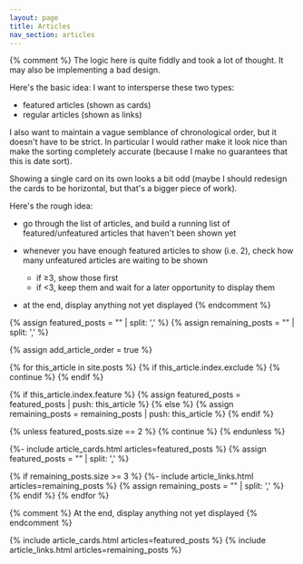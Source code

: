 ```yaml
---
layout: page
title: Articles
nav_section: articles
---
```


<style type="x-text/scss">
  @use "components/article_cards";

  .article_links + .article_cards {
    margin-top: 2em;
  }

  #articles {
    margin-top: 2.5em;
  }
</style>

{% comment %}
  The logic here is quite fiddly and took a lot of thought.  It may also be
  implementing a bad design.

  Here's the basic idea: I want to intersperse these two types:

  * featured articles (shown as cards)
  * regular articles (shown as links)

  I also want to maintain a vague semblance of chronological order, but it doesn't
  have to be strict.  In particular I would rather make it look nice than make the
  sorting completely accurate (because I make no guarantees that this is date sort).

  Showing a single card on its own looks a bit odd (maybe I should redesign the
  cards to be horizontal, but that's a bigger piece of work).

  Here's the rough idea:

  * go through the list of articles, and build a running list of featured/unfeatured
    articles that haven't been shown yet
  * whenever you have enough featured articles to show (i.e. 2), check how many
    unfeatured articles are waiting to be shown

    - if ≥3, show those first
    - if <3, keep them and wait for a later opportunity to display them
  * at the end, display anything not yet displayed
{% endcomment %}

{% assign featured_posts  = "" | split: ',' %}
{% assign remaining_posts = "" | split: ',' %}

{% assign add_article_order = true %}

<div id="articles" data-card-count="2">
{% for this_article in site.posts %}
  {% if this_article.index.exclude %}
    {% continue %}
  {% endif %}

  {% if this_article.index.feature %}
    {% assign featured_posts = featured_posts | push: this_article %}
  {% else %}
    {% assign remaining_posts = remaining_posts | push: this_article %}
  {% endif %}

  {% unless featured_posts.size == 2 %}
    {% continue %}
  {% endunless %}

  {%- include article_cards.html articles=featured_posts %}
  {% assign featured_posts = "" | split: ',' %}

  {% if remaining_posts.size >= 3 %}
  {%- include article_links.html articles=remaining_posts %}
  {% assign remaining_posts = "" | split: ',' %}
  {% endif %}
{% endfor %}

{% comment %}
  At the end, display anything not yet displayed
{% endcomment %}

{% include article_cards.html articles=featured_posts %}
{% include article_links.html articles=remaining_posts %}
</div>

<script>
  function arrangeCards() {
    console.debug("Calling arrangeCards()");

    /* https://stackoverflow.com/a/11744120/1558022 */
    const width = window.innerWidth || document.documentElement.clientWidth ||
    document.body.clientWidth;

    const cardCount = width < 1000 ? 2 : 3;
    console.debug(`Based on window width, show ${cardCount} cards in a row`);

    if (Number(document.querySelector("#articles").getAttribute("data-card-count")) === cardCount) {
      console.debug("This is the same as the existing layout; do nothing");
      return;
    }

    console.debug("This is different to the existing layout; do nothing");

   /* First reconstruct the "site.posts" array based on the HTML already
    * on the page.  We're going to just shuffle the HTML elements around;
    * not rearrange the whole thing. */
   const allFeaturedPosts = Array.from(document.querySelectorAll('.card'))
     .map(function(elem) {
       return {
         'elem': elem,
         'type': 'featured',
         'order': Number(elem.getAttribute('data-ord'))
       };
     });
   const allRemainingPosts = Array.from(document.querySelectorAll('.article_links li'))
     .map(function(elem) {
       return {
         'elem': elem,
         'type': 'remaining',
         'order': Number(elem.getAttribute('data-ord'))
       };
     });

   const posts = allFeaturedPosts.concat(allRemainingPosts)
     .sort((a, b) => b.order - a.order);

   /* Now re-implement the sorting logic. */
   const container = document.createElement("div");
   container.setAttribute("id", "articles");

   var featuredPosts = [];
   var remainingPosts = [];

   posts.forEach(function(thisArticle) {
     if (thisArticle.type === 'featured') {
       featuredPosts.push(thisArticle);
     } else {
       remainingPosts.push(thisArticle);
     }

     if (featuredPosts.length !== cardCount) {
       return;
     }

     var articleCards = document.createElement("ul");
     articleCards.setAttribute('class', 'article_cards');
     featuredPosts.forEach(p => articleCards.appendChild(p.elem));
     container.appendChild(articleCards);
     featuredPosts = [];

     /* If we display three cards horizontally, we want at least five links
      * between them.
      *
      * If we display two cards horizontally, we only need three links
      * between a row of cards.
      */
     const linksBetweenCards = cardCount === 3 ? 5 : 3;

     if (remainingPosts.length >= linksBetweenCards) {
       var articleLinks = document.createElement("ul");
       articleLinks.setAttribute('class', 'article_links');
       remainingPosts.forEach(p => articleLinks.appendChild(p.elem));
       container.appendChild(articleLinks);
       remainingPosts = [];
     }
   });

   if (featuredPosts.length > 0) {
     var articleCards = document.createElement("ul");
     articleCards.setAttribute('class', 'article_cards');
     featuredPosts.forEach(p => articleCards.appendChild(p.elem));
     container.appendChild(articleCards);
   }

   if (remainingPosts.length > 0) {
     var articleLinks = document.createElement("ul");
     articleLinks.setAttribute('class', 'article_links');
     remainingPosts.forEach(p => articleLinks.appendChild(p.elem));
     container.appendChild(articleLinks);
   }

   document.querySelector('#articles').replaceWith(container);
   document.querySelector('#articles').setAttribute("data-card-count", cardCount);
  }

  window.addEventListener("DOMContentLoaded", arrangeCards);
  window.addEventListener("resize", arrangeCards);
</script>
